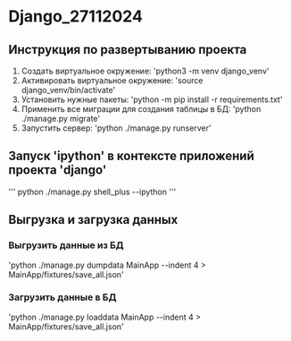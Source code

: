 # Django_27112024

## Инструкция по развертыванию проекта

1. Создать виртуальное окружение:
	'python3 -m venv django_venv'
2. Активировать виртуальное окружение:
	'source django_venv/bin/activate'
3. Установить нужные пакеты:
	'python -m pip install -r requirements.txt'
4. Применить все миграции для создания таблицы в БД:
	'python ./manage.py migrate'
5. Запустить сервер:
	'python ./manage.py runserver'

## Запуск 'ipython' в контексте приложений проекта 'django'
'''
python ./manage.py shell_plus --ipython
'''

## Выгрузка и загрузка данных
### Выгрузить данные из БД
'python ./manage.py dumpdata MainApp --indent 4 > MainApp/fixtures/save_all.json'

### Загрузить данные в БД
'python ./manage.py loaddata MainApp --indent 4 > MainApp/fixtures/save_all.json'
